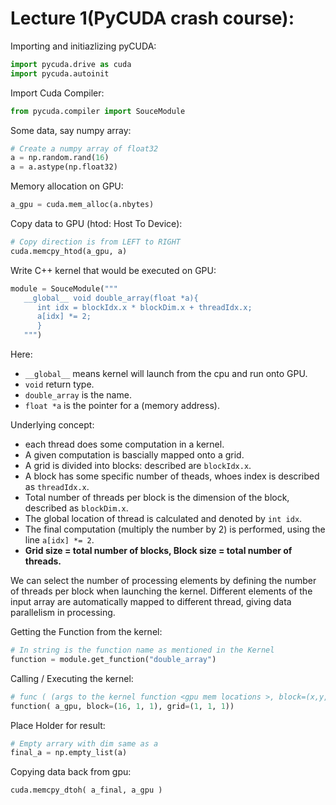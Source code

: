 # Lecture 1(PyCUDA crash course):
   
Importing and initiazlizing pyCUDA:   

```python
import pycuda.drive as cuda
import pycuda.autoinit
```
   
Import Cuda Compiler:   
```python
from pycuda.compiler import SouceModule
```
   
Some data, say numpy array:
```python
# Create a numpy array of float32
a = np.random.rand(16)
a = a.astype(np.float32)
```

Memory allocation on GPU:   
```python
a_gpu = cuda.mem_alloc(a.nbytes)
```
   
Copy data to GPU (htod: Host To Device):   
```python
# Copy direction is from LEFT to RIGHT
cuda.memcpy_htod(a_gpu, a)
```
   
Write C++ kernel that would be executed on GPU:   
```python
module = SouceModule("""
   __global__ void double_array(float *a){
      int idx = blockIdx.x * blockDim.x + threadIdx.x;
      a[idx] *= 2;
      }
   """)
```   

Here:   
* ```__global__``` means kernel will launch from the cpu and run onto GPU.   
* ```void``` return type.   
* ```double_array``` is the name.   
* ```float *a``` is the pointer for a (memory address).   

Underlying concept:   

* each thread does some computation in a kernel.
* A given computation is bascially mapped onto a grid.
* A grid is divided into blocks: described are ```blockIdx.x```.
* A block has some specific number of theads, whoes index is described as ```threadIdx.x```.
* Total number of threads per block is the dimension of the block, described as ```blockDim.x```.
* The global location of thread is calculated and denoted by ```int idx```.   
* The final computation (multiply the number by 2) is performed, using the line ```a[idx] *= 2```.   
* **Grid size = total number of blocks, Block size = total number of threads.**

We can select the number of processing elements by defining the number of threads per block when launching the kernel.
Different elements of the input array are automatically mapped to different thread, giving data parallelism in processing.
   
Getting the Function from the kernel:   
```python
# In string is the function name as mentioned in the Kernel
function = module.get_function("double_array")
```   

Calling / Executing the kernel:   
```python
# func ( (args to the kernel function <gpu mem locations >, block=(x,y,z), grid=(a,b,c) )
function( a_gpu, block=(16, 1, 1), grid=(1, 1, 1))
```
   
Place Holder for result:   
```python
# Empty arrary with dim same as a
final_a = np.empty_list(a)
```   

Copying data back from gpu:   
```python
cuda.memcpy_dtoh( a_final, a_gpu )
```

